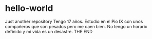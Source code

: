 # hello-world
Just another repository
Tengo 17 años. 
Estudio en el Pio IX con unos compañeros que son pesados pero me caen bien. No tengo un horario definido y mi vida es un desastre.
THE END
